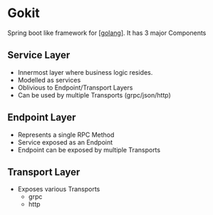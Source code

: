 # Gokit

Spring boot like framework for [[golang]]. It has 3 major Components

## Service Layer
- Innermost layer where business logic resides.
- Modelled as services
- Oblivious to Endpoint/Transport Layers
- Can be used by multiple Transports (grpc/json/http)

## Endpoint Layer
- Represents a single RPC Method
- Service exposed as an Endpoint
- Endpoint can be exposed by multiple Transports

## Transport Layer
- Exposes various Transports 
  - grpc
  - http

[//begin]: # "Autogenerated link references for markdown compatibility"
[golang]: golang "Golang"
[//end]: # "Autogenerated link references"